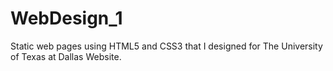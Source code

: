 # WebDesign_1
 Static web pages using HTML5 and CSS3 that I designed for The University of Texas at Dallas Website.
